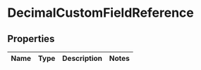 
# DecimalCustomFieldReference

## Properties
Name | Type | Description | Notes
------------ | ------------- | ------------- | -------------



